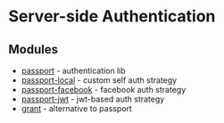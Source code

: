 # Server-side Authentication

## Modules

* [passport](https://github.com/jaredhanson/passport) - authentication lib
* [passport-local](https://github.com/jaredhanson/passport-facebook) - custom self auth strategy
* [passport-facebook](https://github.com/jaredhanson/passport-facebook) - facebook auth strategy
* [passport-jwt](https://github.com/themikenicholson/passport-jwt) - jwt-based auth strategy
* [grant](https://github.com/simov/grant) - alternative to passport